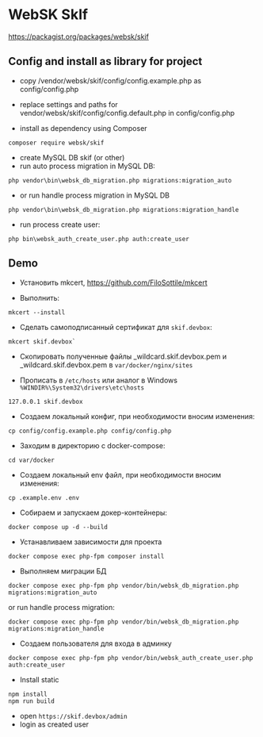 # WebSK SkIf

https://packagist.org/packages/websk/skif

## Config and install as library for project

* copy /vendor/websk/skif/config/config.example.php as config/config.php
* replace settings and paths for vendor/websk/skif/config/config.default.php in config/config.php

* install as dependency using Composer
```shell
composer require websk/skif
```

* create MySQL DB skif (or other)
* run auto process migration in MySQL DB:
```shell
php vendor\bin\websk_db_migration.php migrations:migration_auto
```
* or run handle process migration in MySQL DB
```shell
php vendor\bin\websk_db_migration.php migrations:migration_handle
````
* run process create user:
```shell
php bin\websk_auth_create_user.php auth:create_user
```

## Demo

* Установить mkcert, https://github.com/FiloSottile/mkcert

* Выполнить:
```shell
mkcert --install
```

* Сделать самоподписанный сертификат для `skif.devbox`:

```shell
mkcert skif.devbox`
```

* Скопировать полученные файлы _wildcard.skif.devbox.pem и _wildcard.skif.devbox.pem в `var/docker/nginx/sites`

* Прописать в `/etc/hosts` или аналог в Windows `%WINDIR%\System32\drivers\etc\hosts`

```
127.0.0.1 skif.devbox
```

* Создаем локальный конфиг, при необходимости вносим изменения:

```shell
cp config/config.example.php config/config.php
```

* Заходим в директорию с docker-compose:

```shell
cd var/docker
```

* Создаем локальный env файл, при необходимости вносим изменения:

```shell
cp .example.env .env
```

* Собираем и запускаем докер-контейнеры:

```shell
docker compose up -d --build
```

* Устанавливаем зависимости для проекта

```shell
docker compose exec php-fpm composer install
```

* Выполняем миграции БД

```shell
docker compose exec php-fpm php vendor/bin/websk_db_migration.php migrations:migration_auto
```

  or run handle process migration:

```shell
docker compose exec php-fpm php vendor/bin/websk_db_migration.php migrations:migration_handle
```

* Создаем пользователя для входа в админку

```shell
docker compose exec php-fpm php vendor/bin/websk_auth_create_user.php auth:create_user
```

* Install static

```shell
npm install
npm run build
```

* open `https://skif.devbox/admin`
* login as created user